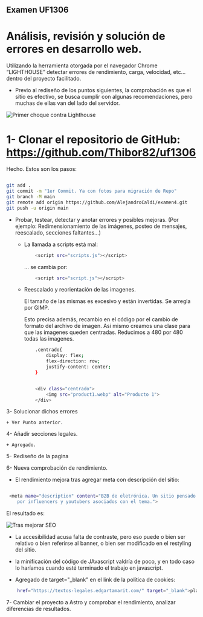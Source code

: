 ## Examen UF1306

# Análisis, revisión y solución de errores en desarrollo web.

Utilizando la herramienta otorgada por el navegador Chrome “LIGHTHOUSE” detectar errores de rendimiento, carga, velocidad, etc… dentro del proyecto facilitado.

- Previo al rediseño de los puntos siguientes, la comprobación es que el sitio es efectivo, se busca cumplir con algunas recomendaciones,
  pero muchas de ellas van del lado del servidor.

![Primer choque contra Lighthouse](Lighthouse.png 'LightHouse luego de retoques para cumplir con las consignas del ejercicio.')

# 1- Clonar el repositorio de GitHub: https://github.com/Thibor82/uf1306

Hecho. Estos son los pasos:

```sh

git add .
git commit -m "1er Commit. Ya con fotos para migración de Repo"
git branch -M main
git remote add origin https://github.com/AlejandroCaldi/examen4.git
git push -u origin main

```

- Probar, testear, detectar y anotar errores y posibles mejoras. (Por ejemplo: Redimensionamiento de las imágenes, posteo de mensajes, reescalado, secciones faltantes…)

  - La llamada a scripts está mal:

    ```sh
        <script src="scripts.js"></script>
    ```

    ... se cambia por:

    ```sh
        <script src="script.js"></script>
    ```

  - Reescalado y reorientación de las imagenes.

    El tamaño de las mismas es excesivo y están invertidas. Se arregla por GIMP.

    Esto precisa además, recambio en el código por el cambio de formato del archivo de imagen.
    Así mismo creamos una clase para que las imagenes queden centradas.
    Reducimos a 480 por 480 todas las imagenes.

    ```sh
        .centrado{
            display: flex;
            flex-direction: row;
            justify-content: center;
        }
    ```

    ```sh

        <div class="centrado">
            <img src="product1.webp" alt="Producto 1">
        </div>

    ```

3- Solucionar dichos errores

    + Ver Punto anterior.

4- Añadir secciones legales.

    + Agregado.

5- Rediseño de la pagina

6- Nueva comprobación de rendimiento.

- El rendimiento mejora tras agregar meta con descripción del sitio:

```sh

 <meta name="description" content="B2B de eletrónica. Un sitio pensado para gente que busca artículos de electrónica recomendados
    por influencers y youtubers asociados con el tema.">
```

El resultado es:

![Tras mejorar SEO](Lighthouse2.png 'A Lighthouse parece alcanzarle que agregue el meta a los efectos de SEO.')

- La accesibilidad acusa falta de contraste, pero eso puede o bien ser relativo o bien referirse al banner, o bien ser modificado en el
  restyling del sitio.

- la minificación del código de JAvascript valdría de poco, y en todo caso lo haríamos cuando esté terminado el trabajo en javascript.

* Agregado de target="\_blank" en el link de la política de cookies:

```sh
    href="https://textos-legales.edgartamarit.com/" target="_blank">plantilla de política de cookies web gratis</a>
```

7- Cambiar el proyecto a Astro y comprobar el rendimiento, analizar diferencias de resultados.
